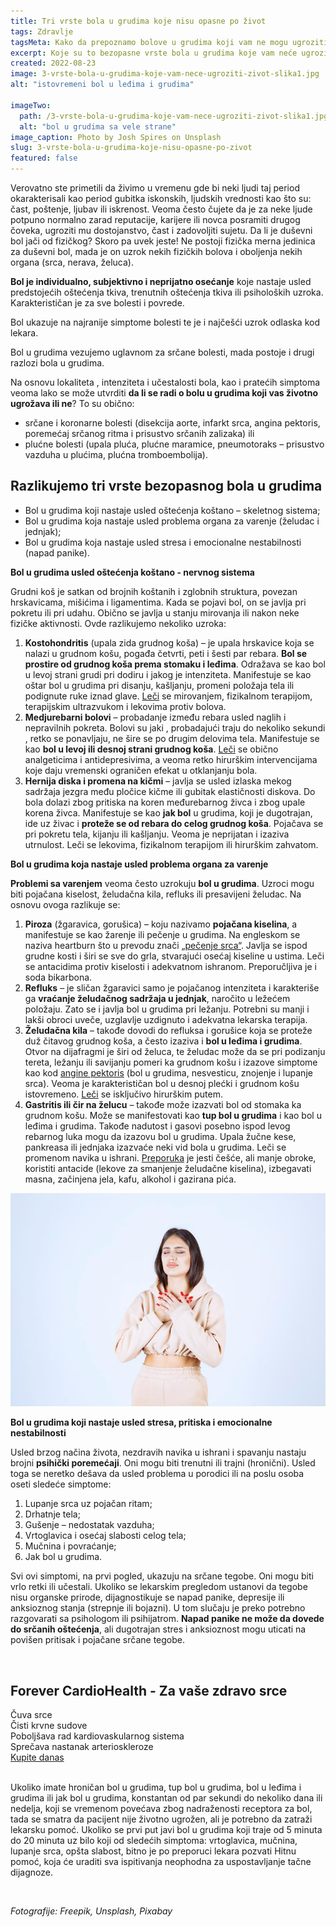 ```yaml
---
title: Tri vrste bola u grudima koje nisu opasne po život
tags: Zdravlje
tagsMeta: Kako da prepoznamo bolove u grudima koji vam ne mogu ugroziti život. Koji su to simptomi i uzroci.
excerpt: Koje su to bezopasne vrste bola u grudima koje vam neće ugroziti život.
created: 2022-08-23
image: 3-vrste-bola-u-grudima-koje-vam-nece-ugroziti-zivot-slika1.jpg
alt: "istovremeni bol u leđima i grudima"

imageTwo:
  path: /3-vrste-bola-u-grudima-koje-vam-nece-ugroziti-zivot-slika1.jpg
  alt: "bol u grudima sa vele strane"
image_caption: Photo by Josh Spires on Unsplash
slug: 3-vrste-bola-u-grudima-koje-nisu-opasne-po-zivot
featured: false
---
```



<div class="text-component line-height-lg v-space-md">

Verovatno ste primetili da živimo u vremenu gde bi neki ljudi taj period okarakterisali kao period gubitka iskonskih, ljudskih vrednosti kao što su: čast, poštenje, ljubav ili iskrenost. Veoma često čujete da je za neke ljude potpuno normalno zarad reputacije, karijere ili novca posramiti drugog čoveka, ugroziti mu dostojanstvo, čast i zadovoljiti sujetu. Da li je duševni bol jači od fizičkog? Skoro pa uvek jeste! Ne postoji fizička merna jedinica za duševni bol, mada je on uzrok nekih fizičkih bolova i oboljenja nekih organa (srca, nerava, želuca).  

**Bol je individualno, subjektivno i neprijatno osećanje** koje nastaje usled predstojećih oštećenja tkiva, trenutnih oštećenja tkiva ili psiholoških uzroka. Karakterističan je za sve bolesti i povrede.

Bol ukazuje na najranije simptome bolesti te je i najčešći uzrok odlaska kod lekara.

Bol u grudima vezujemo uglavnom za srčane bolesti, mada postoje i drugi razlozi bola u grudima.

Na osnovu lokaliteta , intenziteta i učestalosti bola, kao i pratećih simptoma veoma lako se može utvrditi **da li se radi o bolu u grudima koji vas životno ugrožava ili ne**? To su obično:

- srčane i koronarne bolesti (disekcija aorte, infarkt srca, angina pektoris, poremećaj srčanog ritma i prisustvo srčanih zalizaka) ili 
- plućne bolesti (upala pluća, plućne maramice, pneumotoraks – prisustvo vazduha u plućima, plućna tromboembolija).

## Razlikujemo tri vrste bezopasnog bola u grudima

- Bol u grudima koji nastaje usled oštećenja koštano – skeletnog sistema;
- Bol u grudima koja nastaje usled problema  organa za varenje (želudac i jednjak);
- Bol u grudima koja nastaje usled stresa i emocionalne nestabilnosti (napad panike).

**Bol u grudima usled oštećenja koštano - nervnog sistema**

Grudni koš je satkan od brojnih koštanih i zglobnih struktura, povezan hrskavicama, mišićima i ligamentima. Kada se pojavi bol, on se javlja pri pokretu ili pri udahu. Obično se javlja u stanju mirovanja ili nakon neke fizičke aktivnosti. Ovde razlikujemo nekoliko uzroka:

1. **Kostohondritis** (upala zida grudnog koša) – je upala hrskavice koja se nalazi u grudnom košu, pogađa četvrti, peti i šesti par rebara. **Bol se prostire od grudnog koša prema stomaku i leđima**. Odražava se kao bol u levoj strani grudi pri dodiru i jakog je intenziteta. Manifestuje se kao oštar bol u grudima pri disanju, kašljanju, promeni položaja tela ili podignute ruke iznad glave. [Leči](https://krenizdravo.dnevnik.hr/zdravlje/bolesti-zdravlje/kostohondritis-uzroci-simptomi-lijecenje-i-tietzeov-sindrom) se mirovanjem, fizikalnom terapijom, terapijskim ultrazvukom i lekovima protiv bolova.
2. **Medjurebarni bolovi** – probadanje između rebara usled naglih i nepravilnih pokreta. Bolovi su jaki , probadajući traju do nekoliko sekundi , retko se ponavljaju, ne šire se po drugim delovima tela. Manifestuje se kao **bol u levoj ili desnoj strani grudnog koša**. [Leči](https://bol.rs/medjurebarna-interkostalna-neuralgija/) se obično analgeticima i antidepresivima, a veoma retko hirurškim intervencijama koje daju vremenski ograničen efekat u otklanjanju bola.
3. **Hernija diska i promena na kičmi** – javlja se usled izlaska mekog sadržaja jezgra među pločice kičme ili gubitak elastičnosti diskova. Do bola dolazi zbog pritiska na koren međurebarnog živca i zbog upale korena živca. Manifestuje se kao **jak bol** u grudima, koji je dugotrajan, ide uz živac i **proteže se od rebara do celog grudnog koša**. Pojačava se pri pokretu tela, kijanju ili kašljanju. Veoma je neprijatan i izaziva utrnulost. Leči se lekovima, fizikalnom terapijom ili hirurškim zahvatom.

**Bol u grudima koja nastaje usled problema  organa za varenje**

**Problemi sa varenjem** veoma često uzrokuju **bol u grudima**. Uzroci mogu biti pojačana kiselost, želudačna kila, refluks ili presavijeni želudac. Na osnovu ovoga razlikuje se:

1. **Piroza** (žgaravica, gorušica) – koju nazivamo **pojačana kiselina**, a manifestuje se kao  žarenje ili pečenje u grudima. Na engleskom se naziva heartburn što u prevodu znači [„pečenje  srca“](https://www.plivazdravlje.hr/aktualno/clanak/24337/Bol-u-prsima-bezazlen-simptom-ili-ozbiljan-znak-za-uzbunu.html). Javlja se ispod grudne kosti i širi se sve do grla, stvarajući osećaj kiseline u ustima. Leči se antacidima protiv kiselosti i adekvatnom ishranom. Preporučljiva je i soda bikarbona.
2. **Refluks** – je sličan žgaravici samo je pojačanog intenziteta i karakteriše ga **vraćanje želudačnog sadržaja u jednjak**, naročito u ležećem položaju. Zato se i javlja bol u grudima pri ležanju. Potrebni su manji i lakši obroci uveče, uzglavlje uzdignuto i adekvatna lekarska terapija.
3. **Želudačna kila** – takođe dovodi do refluksa i gorušice koja se proteže duž čitavog grudnog koša, a često izaziva i **bol u leđima i grudima**. Otvor na dijafragmi je širi od želuca, te želudac može da se pri podizanju tereta, ležanju ili savijanju pomeri ka grudnom košu i izazove simptome kao kod [angine pektoris](https://euromedic.rs/pregledi/specijalisticki-pregledi/kardiologija/kardiologija-angina-pektoris/) (bol u grudima, nesvesticu, znojenje i lupanje srca). Veoma je karakterističan bol u desnoj plećki i grudnom košu istovremeno. [Leči](https://euromedic.rs/pregledi/specijalisticki-pregledi/gastroenterologija/gastroenteroloska-hirurgija-kila-hernia/) se isključivo hirurškim putem. 
4. **Gastritis ili čir na želucu** – takođe može izazvati bol od stomaka ka grudnom košu. Može se manifestovati kao **tup bol u grudima** i kao bol u leđima i grudima. Takođe nadutost i gasovi posebno ispod levog rebarnog luka mogu da izazovu bol u grudima. Upala žučne kese, pankreasa ili jednjaka  izazvaće neki vid bola u grudima. Leči se promenom navika u ishrani. [Preporuka](https://poliklinikahuman.rs/gastritis-bolest-koja-se-ne-sme-ignorisati/) je jesti češće, ali manje obroke, koristiti antacide (lekove za smanjenje želudačne kiselina), izbegavati masna, začinjena jela, kafu, alkohol i  gazirana pića. 

![bol u jednjaku i grudima](./images/3-vrste-bola-u-grudima-koje-vam-nece-ugroziti-zivot-slika2.jpg)

**Bol u grudima koji nastaje usled stresa, pritiska i emocionalne nestabilnosti**

Usled brzog načina života, nezdravih navika u ishrani i spavanju nastaju brojni **psihički poremećaji**. Oni mogu biti trenutni ili trajni (hronični). Usled toga se neretko dešava da usled problema u porodici ili na poslu osoba oseti sledeće simptome:

1. Lupanje srca uz pojačan ritam;
2. Drhatnje tela; 
3. Gušenje – nedostatak vazduha;
4. Vrtoglavica i osećaj slabosti celog tela;
5. Mučnina i povraćanje;
6. Jak bol u grudima.

Svi ovi simptomi, na prvi pogled, ukazuju na srčane tegobe. Oni mogu biti vrlo retki ili učestali. Ukoliko se lekarskim pregledom ustanovi da tegobe nisu organske prirode, dijagnostikuje se napad panike, depresije ili anksioznog stanja (strepnje ili bojazni). U tom slučaju je preko potrebno razgovarati sa psihologom ili psihijatrom. **Napad panike ne može da dovede do srčanih oštećenja**, ali dugotrajan stres i anksioznost mogu uticati na povišen pritisak i pojačane srčane tegobe.

<br>

<div class="container text-component__block--outset padding-y-md padding-x-md radius-lg margin-top-md bg-white">
	<div class="grid gap-sm">
		<div class="col-4@md">
			<g-image class="" src="~/assets/img/forever_cardiohealth.webp" alt="zdravo srce"></g-image>
		</div>
		<div class="col-8@md">
			<div class="flex flex-wrap gap-sm items-center">
				<div class="">
					<h2 class="text-lg">Forever CardioHealth - Za vaše zdravo srce</h2>
				</div>
        <div class="grid margin-bottom-lg gap-xxs">
					<div class="flex items-center text-sm">
						<g-image style="width: auto !important;" class="margin-left-important" src="~/assets/img/check.svg"></g-image>
							Čuva srce
					</div>
          <div class="flex items-center text-sm">
						<g-image style="width: auto !important;" class="margin-left-important" src="~/assets/img/check.svg"></g-image>
							Čisti krvne sudove
					</div>
          <div class="flex items-center text-sm">
						<g-image style="width: auto !important;" class="margin-left-important" src="~/assets/img/check.svg"></g-image>
							Poboljšava rad kardiovaskularnog sistema
					</div>
          <div class="flex items-center text-sm">
						<g-image style="width: auto !important;" class="margin-left-important" src="~/assets/img/check.svg"></g-image>
							Sprečava nastanak arterioskleroze
					</div>
				</div>
			</div>
			<div class="flex gap-md@sm gap-md flex-column flex-row@sm padding-top-lg justify-between@sm items-center">
				<a href="https://flpshop.rs/dodaci-ishrani/11643/forever-cardiohealth/360000954255/personal.html" class="kupiteCTA btn btn--primary flex-grow center-between@lg justify-center btn--md">
					Kupite danas
				</a>
				<g-image style="width: auto !important;" class="" src="~/assets/img/logo-futer.png"></g-image>
			</div>
		</div>
	</div>
</div>

<br>

Ukoliko imate hroničan bol u grudima, tup bol u grudima, bol u leđima i grudima ili jak bol u grudima, konstantan od par sekundi do nekoliko dana ili nedelja, koji se vremenom povećava zbog nadraženosti receptora za bol, tada se smatra da pacijent nije životno ugrožen, ali je potrebno da zatraži lekarsku pomoć. Ukoliko se prvi put javi bol u grudima koji traje od 5 minuta do 20 minuta uz bilo koji od sledećih simptoma: vrtoglavica, mučnina, lupanje srca, opšta slabost, bitno je po preporuci lekara pozvati Hitnu pomoć, koja će uraditi sva ispitivanja neophodna za uspostavljanje tačne dijagnoze.

<br>

*Fotografije: Freepik, Unsplash, Pixabay*

</div>